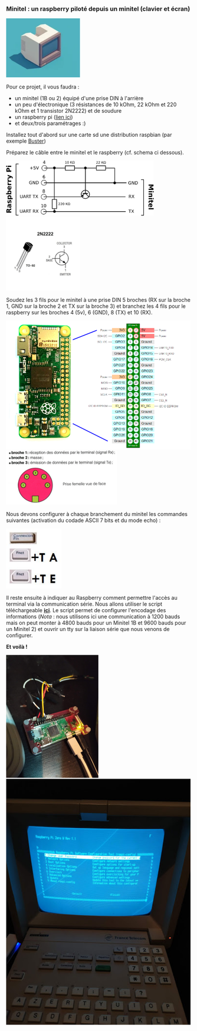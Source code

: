### Minitel : un raspberry piloté depuis un minitel (clavier et écran)
<img src="https://github.com/truillet/Projets/blob/master/minitel/photos/minitel.webp" width="200" alt="Minitel"/>

Pour ce projet, il vous faudra : 
* un minitel (1B ou 2) équipé d'une prise DIN à l'arrière
* un peu d'électronique (3 résistances de 10 kOhm, 22 kOhm et 220 kOhm et 1 transistor 2N2222) et de soudure
* un raspberry pi ([lien ici](https://shop.pimoroni.com/products/raspberry-pi-zero-wh-with-pre-soldered-header))
* et deux/trois paramétrages :)

Installez tout d'abord sur une carte sd une distribution raspbian (par exemple [Buster](https://www.raspberrypi.org/downloads))

Préparez le câble entre le minitel et le raspberry (cf. schema ci dessous).

<img src="https://github.com/truillet/Projets/blob/master/minitel/schemas/schema_minitel_rpi.png" width="400" alt="montage du cable Minitel / GPIO"> <img src="https://github.com/truillet/Projets/blob/master/minitel/schemas/transistor.png" width="200" alt="Transistor">

Soudez les 3 fils pour le minitel à une prise DIN 5 broches (RX sur la broche 1, GND sur la broche 2 et TX sur la broche 3) et branchez les 4 fils pour le raspberry sur les broches 4 (5v), 6 (GND), 8 (TX) et 10 (RX).

<img src="https://github.com/truillet/Projets/blob/master/minitel/schemas/GPIO_RPi.png" width="500" alt="GPIO Raspberry"> <img src="https://github.com/truillet/Projets/blob/master/minitel/schemas/prise_DIN.png" width="300" alt="Prise DIN 5 broches">

Nous devons configurer à chaque branchement du minitel les commandes suivantes (activation du codade ASCII 7 bits et du mode echo) : 

<img src="https://github.com/truillet/Projets/blob/master/minitel/schemas/commandes_minitel.jpg" width="150" alt="commandes du Minitel / GPIO">


Il reste ensuite à indiquer au Raspberry comment permettre l'accès au terminal via la communication série.
Nous allons utiliser le script téléchargeable **[ici](https://github.com/truillet/Projets/blob/master/minitel/getty_minitel.sh)**. Le script permet de configurer l'encodage des informations (*Nota* : nous utilisons ici une communication à 1200 bauds mais on peut monter à 4800 bauds pour un Minitel 1B et 9600 bauds pour un Minitel 2) et ouvrir un tty sur la liaison série que nous venons de configurer.

**Et voilà !**

<img src="https://github.com/truillet/Projets/blob/master/minitel/photos/RPi0.jpg" width="250" alt="Raspberry branché"> <img src="https://github.com/truillet/Projets/blob/master/minitel/photos/RaspbianOnMinitel.jpg" width="500" alt="Raspi-config sur minitel">
